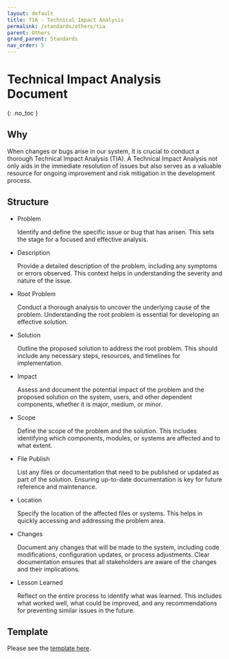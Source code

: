 ```yaml
---
layout: default
title: TIA - Technical Impact Analysis
permalink: /standards/others/tia
parent: Others
grand_parent: Standards
nav_order: 5
---
```


# Technical Impact Analysis Document
{: .no_toc }

## Why
When changes or bugs arise in our system, it is crucial to conduct a thorough Technical Impact Analysis (TIA). A Technical Impact Analysis not only aids in the immediate resolution of issues but also serves as a valuable resource for ongoing improvement and risk mitigation in the development process.

## Structure
- Problem
  
  Identify and define the specific issue or bug that has arisen. This sets the stage for a focused and effective analysis.

- Description

  Provide a detailed description of the problem, including any symptoms or errors observed. This context helps in understanding the severity and nature of the issue.

- Root Problem

  Conduct a thorough analysis to uncover the underlying cause of the problem. Understanding the root problem is essential for developing an effective solution.

- Solution

  Outline the proposed solution to address the root problem. This should include any necessary steps, resources, and timelines for implementation.

- Impact
  
  Assess and document the potential impact of the problem and the proposed solution on the system, users, and other dependent components, whether it is major, medium, or minor.

- Scope
  
  Define the scope of the problem and the solution. This includes identifying which components, modules, or systems are affected and to what extent.

- File Publish

  List any files or documentation that need to be published or updated as part of the solution. Ensuring up-to-date documentation is key for future reference and maintenance.

- Location

  Specify the location of the affected files or systems. This helps in quickly accessing and addressing the problem area.

- Changes

  Document any changes that will be made to the system, including code modifications, configuration updates, or process adjustments. Clear documentation ensures that all stakeholders are aware of the changes and their implications.

- Lesson Learned

  Reflect on the entire process to identify what was learned. This includes what worked well, what could be improved, and any recommendations for preventing similar issues in the future.

## Template

Please see the [template here](https://aitadmin.sharepoint.com/:x:/s/AITDevelopers/EffNcknxMR9BijKvhAOH1pwBG8o2QZ8gp-vbbhkbi4aIOw?e=CDVDvu).